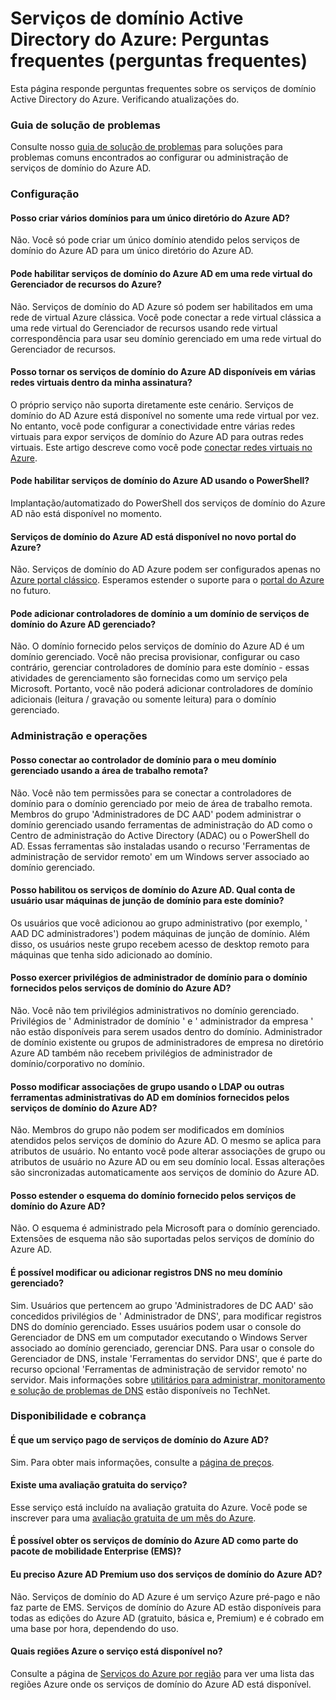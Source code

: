 <properties
    pageTitle="Perguntas frequentes - serviços de domínio Active Directory do Azure | Microsoft Azure"
    description="Perguntas frequentes sobre o Azure Active Directory Domain Services"
    services="active-directory-ds"
    documentationCenter=""
    authors="mahesh-unnikrishnan"
    manager="stevenpo"
    editor="curtand"/>

<tags
    ms.service="active-directory-ds"
    ms.workload="identity"
    ms.tgt_pltfrm="na"
    ms.devlang="na"
    ms.topic="article"
    ms.date="10/19/2016"
    ms.author="maheshu"/>

# <a name="azure-active-directory-domain-services-frequently-asked-questions-faqs"></a>Serviços de domínio Active Directory do Azure: Perguntas frequentes (perguntas frequentes)

Esta página responde perguntas frequentes sobre os serviços de domínio Active Directory do Azure. Verificando atualizações do.

### <a name="troubleshooting-guide"></a>Guia de solução de problemas
Consulte nosso [guia de solução de problemas](active-directory-ds-troubleshooting.md) para soluções para problemas comuns encontrados ao configurar ou administração de serviços de domínio do Azure AD.


### <a name="configuration"></a>Configuração

#### <a name="can-i-create-multiple-domains-for-a-single-azure-ad-directory"></a>Posso criar vários domínios para um único diretório do Azure AD?
Não. Você só pode criar um único domínio atendido pelos serviços de domínio do Azure AD para um único diretório do Azure AD.  

#### <a name="can-i-enable-azure-ad-domain-services-in-an-azure-resource-manager-virtual-network"></a>Pode habilitar serviços de domínio do Azure AD em uma rede virtual do Gerenciador de recursos do Azure?
Não. Serviços de domínio do AD Azure só podem ser habilitados em uma rede de virtual Azure clássica. Você pode conectar a rede virtual clássica a uma rede virtual do Gerenciador de recursos usando rede virtual correspondência para usar seu domínio gerenciado em uma rede virtual do Gerenciador de recursos.

#### <a name="can-i-make-azure-ad-domain-services-available-in-multiple-virtual-networks-within-my-subscription"></a>Posso tornar os serviços de domínio do Azure AD disponíveis em várias redes virtuais dentro da minha assinatura?
O próprio serviço não suporta diretamente este cenário. Serviços de domínio do AD Azure está disponível no somente uma rede virtual por vez. No entanto, você pode configurar a conectividade entre várias redes virtuais para expor serviços de domínio do Azure AD para outras redes virtuais. Este artigo descreve como você pode [conectar redes virtuais no Azure](../vpn-gateway/virtual-networks-configure-vnet-to-vnet-connection.md).

#### <a name="can-i-enable-azure-ad-domain-services-using-powershell"></a>Pode habilitar serviços de domínio do Azure AD usando o PowerShell?
Implantação/automatizado do PowerShell dos serviços de domínio do Azure AD não está disponível no momento.

#### <a name="is-azure-ad-domain-services-available-in-the-new-azure-portal"></a>Serviços de domínio do Azure AD está disponível no novo portal do Azure?
Não. Serviços de domínio do AD Azure podem ser configurados apenas no [Azure portal clássico](https://manage.windowsazure.com). Esperamos estender o suporte para o [portal do Azure](https://portal.azure.com) no futuro.

#### <a name="can-i-add-domain-controllers-to-an-azure-ad-domain-services-managed-domain"></a>Pode adicionar controladores de domínio a um domínio de serviços de domínio do Azure AD gerenciado?
Não. O domínio fornecido pelos serviços de domínio do Azure AD é um domínio gerenciado. Você não precisa provisionar, configurar ou caso contrário, gerenciar controladores de domínio para este domínio - essas atividades de gerenciamento são fornecidas como um serviço pela Microsoft. Portanto, você não poderá adicionar controladores de domínio adicionais (leitura / gravação ou somente leitura) para o domínio gerenciado.

### <a name="administration-and-operations"></a>Administração e operações

#### <a name="can-i-connect-to-the-domain-controller-for-my-managed-domain-using-remote-desktop"></a>Posso conectar ao controlador de domínio para o meu domínio gerenciado usando a área de trabalho remota?
Não. Você não tem permissões para se conectar a controladores de domínio para o domínio gerenciado por meio de área de trabalho remota. Membros do grupo 'Administradores de DC AAD' podem administrar o domínio gerenciado usando ferramentas de administração do AD como o Centro de administração do Active Directory (ADAC) ou o PowerShell do AD. Essas ferramentas são instaladas usando o recurso 'Ferramentas de administração de servidor remoto' em um Windows server associado ao domínio gerenciado.

#### <a name="ive-enabled-azure-ad-domain-services-what-user-account-do-i-use-to-domain-join-machines-to-this-domain"></a>Posso habilitou os serviços de domínio do Azure AD. Qual conta de usuário usar máquinas de junção de domínio para este domínio?
Os usuários que você adicionou ao grupo administrativo (por exemplo, ' AAD DC administradores') podem máquinas de junção de domínio. Além disso, os usuários neste grupo recebem acesso de desktop remoto para máquinas que tenha sido adicionado ao domínio.

#### <a name="can-i-wield-domain-administrator-privileges-for-the-domain-provided-by-azure-ad-domain-services"></a>Posso exercer privilégios de administrador de domínio para o domínio fornecidos pelos serviços de domínio do Azure AD?
Não. Você não tem privilégios administrativos no domínio gerenciado. Privilégios de ' Administrador de domínio ' e ' administrador da empresa ' não estão disponíveis para serem usados dentro do domínio. Administrador de domínio existente ou grupos de administradores de empresa no diretório Azure AD também não recebem privilégios de administrador de domínio/corporativo no domínio.

#### <a name="can-i-modify-group-memberships-using-ldap-or-other-ad-administrative-tools-on-domains-provided-by-azure-ad-domain-services"></a>Posso modificar associações de grupo usando o LDAP ou outras ferramentas administrativas do AD em domínios fornecidos pelos serviços de domínio do Azure AD?
Não. Membros do grupo não podem ser modificados em domínios atendidos pelos serviços de domínio do Azure AD. O mesmo se aplica para atributos de usuário. No entanto você pode alterar associações de grupo ou atributos de usuário no Azure AD ou em seu domínio local. Essas alterações são sincronizadas automaticamente aos serviços de domínio do Azure AD.

#### <a name="can-i-extend-the-schema-of-the-domain-provided-by-azure-ad-domain-services"></a>Posso estender o esquema do domínio fornecido pelos serviços de domínio do Azure AD?
Não. O esquema é administrado pela Microsoft para o domínio gerenciado. Extensões de esquema não são suportadas pelos serviços de domínio do Azure AD.

#### <a name="can-i-modify-or-add-dns-records-in-my-managed-domain"></a>É possível modificar ou adicionar registros DNS no meu domínio gerenciado?
Sim. Usuários que pertencem ao grupo 'Administradores de DC AAD' são concedidos privilégios de ' Administrador de DNS', para modificar registros DNS do domínio gerenciado. Esses usuários podem usar o console do Gerenciador de DNS em um computador executando o Windows Server associado ao domínio gerenciado, gerenciar DNS. Para usar o console do Gerenciador de DNS, instale 'Ferramentas do servidor DNS', que é parte do recurso opcional 'Ferramentas de administração de servidor remoto' no servidor. Mais informações sobre [utilitários para administrar, monitoramento e solução de problemas de DNS](https://technet.microsoft.com/library/cc753579.aspx) estão disponíveis no TechNet.


### <a name="billing-and-availability"></a>Disponibilidade e cobrança

#### <a name="is-azure-ad-domain-services-a-paid-service"></a>É que um serviço pago de serviços de domínio do Azure AD?
Sim. Para obter mais informações, consulte a [página de preços](https://azure.microsoft.com/pricing/details/active-directory-ds/).

#### <a name="is-there-a-free-trial-for-the-service"></a>Existe uma avaliação gratuita do serviço?
Esse serviço está incluído na avaliação gratuita do Azure. Você pode se inscrever para uma [avaliação gratuita de um mês do Azure](https://azure.microsoft.com/pricing/free-trial/).

#### <a name="can-i-get-azure-ad-domain-services-as-part-of-enterprise-mobility-suite-ems"></a>É possível obter os serviços de domínio do Azure AD como parte do pacote de mobilidade Enterprise (EMS)?
#### <a name="do-i-need-azure-ad-premium-to-use-azure-ad-domain-services"></a>Eu preciso Azure AD Premium uso dos serviços de domínio do Azure AD?
Não. Serviços de domínio do AD Azure é um serviço Azure pré-pago e não faz parte de EMS. Serviços de domínio do Azure AD estão disponíveis para todas as edições do Azure AD (gratuito, básica e, Premium) e é cobrado em uma base por hora, dependendo do uso.

#### <a name="what-azure-regions-is-the-service-available-in"></a>Quais regiões Azure o serviço está disponível no?
Consulte a página de [Serviços do Azure por região](https://azure.microsoft.com/regions/#services/) para ver uma lista das regiões Azure onde os serviços de domínio do Azure AD está disponível.
